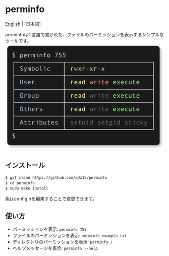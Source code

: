# perminfo
[English](README.md) | [日本語]

perminfoはC言語で書かれた、ファイルのパーミッションを表示するシンプルなツールです。
<img src="preview.png" width="600">

## インストール
```sh
$ git clone https://github.com/qdz13/perminfo
$ cd perminfo
$ sudo make install
```
色はconfig.hを編集することで変更できます。

## 使い方
* パーミッションを表示: `perminfo 755`
* ファイルのパーミッションを表示: `perminfo example.txt`
* ディレクトリのパーミッションを表示: `perminfo /`
* ヘルプメッセージを表示: `perminfo --help`
